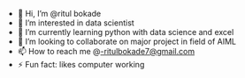 - 👋 Hi, I’m @ritul bokade
- 👀 I’m interested in data scientist
- 🌱 I’m currently learning python with data science and excel
- 💞️ I’m looking to collaborate on major project in field of AIML
- 📫 How to reach me @-ritulbokade7@gmail.com
- ⚡ Fun fact: likes computer working

<!---
MAINRI26/MAINRI26 is a ✨ special ✨ repository because its `README.md` (this file) appears on your GitHub profile.
You can click the Preview link to take a look at your changes.
--->
